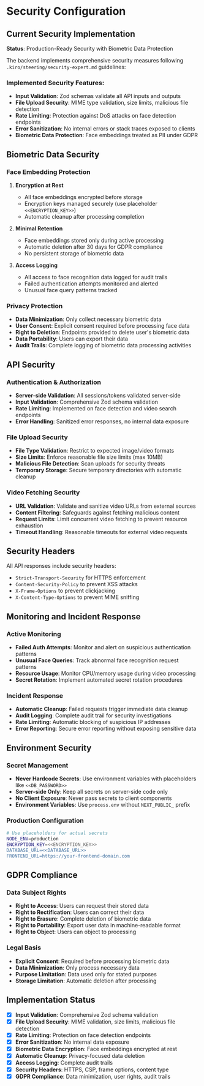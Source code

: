 # Security Configuration

## Current Security Implementation

**Status**: Production-Ready Security with Biometric Data Protection

The backend implements comprehensive security measures following `.kiro/steering/security-expert.md` guidelines:

### Implemented Security Features:

- **Input Validation**: Zod schemas validate all API inputs and outputs
- **File Upload Security**: MIME type validation, size limits, malicious file detection
- **Rate Limiting**: Protection against DoS attacks on face detection endpoints
- **Error Sanitization**: No internal errors or stack traces exposed to clients
- **Biometric Data Protection**: Face embeddings treated as PII under GDPR

## Biometric Data Security

### Face Embedding Protection

1. **Encryption at Rest**

   - All face embeddings encrypted before storage
   - Encryption keys managed securely (use placeholder `<<ENCRYPTION_KEY>>`)
   - Automatic cleanup after processing completion

2. **Minimal Retention**

   - Face embeddings stored only during active processing
   - Automatic deletion after 30 days for GDPR compliance
   - No persistent storage of biometric data

3. **Access Logging**
   - All access to face recognition data logged for audit trails
   - Failed authentication attempts monitored and alerted
   - Unusual face query patterns tracked

### Privacy Protection

- **Data Minimization**: Only collect necessary biometric data
- **User Consent**: Explicit consent required before processing face data
- **Right to Deletion**: Endpoints provided to delete user's biometric data
- **Data Portability**: Users can export their data
- **Audit Trails**: Complete logging of biometric data processing activities

## API Security

### Authentication & Authorization

- **Server-side Validation**: All sessions/tokens validated server-side
- **Input Validation**: Comprehensive Zod schema validation
- **Rate Limiting**: Implemented on face detection and video search endpoints
- **Error Handling**: Sanitized error responses, no internal data exposure

### File Upload Security

- **File Type Validation**: Restrict to expected image/video formats
- **Size Limits**: Enforce reasonable file size limits (max 10MB)
- **Malicious File Detection**: Scan uploads for security threats
- **Temporary Storage**: Secure temporary directories with automatic cleanup

### Video Fetching Security

- **URL Validation**: Validate and sanitize video URLs from external sources
- **Content Filtering**: Safeguards against fetching malicious content
- **Request Limits**: Limit concurrent video fetching to prevent resource exhaustion
- **Timeout Handling**: Reasonable timeouts for external video requests

## Security Headers

All API responses include security headers:

- `Strict-Transport-Security` for HTTPS enforcement
- `Content-Security-Policy` to prevent XSS attacks
- `X-Frame-Options` to prevent clickjacking
- `X-Content-Type-Options` to prevent MIME sniffing

## Monitoring and Incident Response

### Active Monitoring

- **Failed Auth Attempts**: Monitor and alert on suspicious authentication patterns
- **Unusual Face Queries**: Track abnormal face recognition request patterns
- **Resource Usage**: Monitor CPU/memory usage during video processing
- **Secret Rotation**: Implement automated secret rotation procedures

### Incident Response

- **Automatic Cleanup**: Failed requests trigger immediate data cleanup
- **Audit Logging**: Complete audit trail for security investigations
- **Rate Limiting**: Automatic blocking of suspicious IP addresses
- **Error Reporting**: Secure error reporting without exposing sensitive data

## Environment Security

### Secret Management

- **Never Hardcode Secrets**: Use environment variables with placeholders like `<<DB_PASSWORD>>`
- **Server-side Only**: Keep all secrets on server-side code only
- **No Client Exposure**: Never pass secrets to client components
- **Environment Variables**: Use `process.env` without `NEXT_PUBLIC_` prefix

### Production Configuration

```bash
# Use placeholders for actual secrets
NODE_ENV=production
ENCRYPTION_KEY=<<ENCRYPTION_KEY>>
DATABASE_URL=<<DATABASE_URL>>
FRONTEND_URL=https://your-frontend-domain.com
```

## GDPR Compliance

### Data Subject Rights

- **Right to Access**: Users can request their stored data
- **Right to Rectification**: Users can correct their data
- **Right to Erasure**: Complete deletion of biometric data
- **Right to Portability**: Export user data in machine-readable format
- **Right to Object**: Users can object to processing

### Legal Basis

- **Explicit Consent**: Required before processing biometric data
- **Data Minimization**: Only process necessary data
- **Purpose Limitation**: Data used only for stated purposes
- **Storage Limitation**: Automatic deletion after processing

## Implementation Status

- [x] **Input Validation**: Comprehensive Zod schema validation
- [x] **File Upload Security**: MIME validation, size limits, malicious file detection
- [x] **Rate Limiting**: Protection on face detection endpoints
- [x] **Error Sanitization**: No internal data exposure
- [x] **Biometric Data Encryption**: Face embeddings encrypted at rest
- [x] **Automatic Cleanup**: Privacy-focused data deletion
- [x] **Access Logging**: Complete audit trails
- [x] **Security Headers**: HTTPS, CSP, frame options, content type
- [x] **GDPR Compliance**: Data minimization, user rights, audit trails

